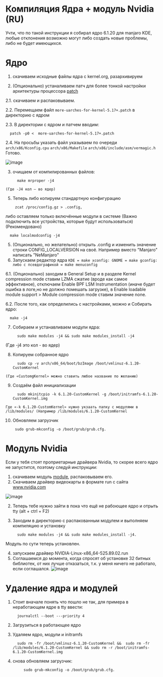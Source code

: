 # Компиляция Ядра + модуль Nvidia (RU)

Учти, что по такой инструкции я собирал ядро 6.1.20 для manjaro KDE, 
любые отклонения возможно могут либо создать новые проблемы, либо не будет имеющихся.
# Ядро 

1. скачиваем исходные файлы ядра с kernel.org, разархивируем 

2. (Опционально) устаналиваем патч для более тонкой настройки архитектуры процессора [patch](https://github.com/graysky2/kernel_compiler_patch.git)

2.1. скачиваем и распаковываем. 

2.2. Перемещаем файл ``more-uarches-for-kernel-5.17+.patch`` в директорию с ядром

2.3. В директории с ядром и патчем вводим: 

      patch -p0 <  more-uarches-for-kernel-5.17+.patch

2.4. На просьбы указать файл указываем по очереди ``arch/x86/Kconfig.cpu`` ``arch/x86/Makefile`` ``arch/x86/include/asm/vermagic.h`` 
Готово.

![image](https://user-images.githubusercontent.com/40124505/226691623-73590f95-f6a1-481f-876d-4b6aa8d0df54.png)


3. очищаем от компилированных файлов:

         make mrproper -j4  
         
``(Где -J4 кол — во ядер)``

5. Теперь либо копируем стандартную конфигурацию 

        zcat /proc/config.gz > .config, 
 
 либо оставляем только включённые модули в системе (Важно подключить все устройства, которые будут использоваться) (Рекомендовано)  

      make localmodconfig -j4 

5. (Опционально, но желательно) открыть .config и изменить значение строки CONFIG_LOCALVERSION на своё. Например вместо "Manjaro" написать "NeManjaro"
6. Запускаем редактор ядра ``KDE = make xconfig: GNOME = make gconfig: либо с псевдографикой = make menuconfig``

6.1. (Опционально) заходим в General Setup и в разделе Kernel compression mode ставим LZMA сжатие (вроде как самое эффективное), отключаем Enable BPF LSM Instrumentation (иначе будет ошибка в логе,но не должно помешать загрузке), в Enable loadable module support > Module compression mode ставим значение none.

6.2. После того, как определились с настройками, можно и Собирать ядро:

      make -j4

7. Собираем и устанавливаем модули ядра:
   
         sudo make modules -j4 && sudo make modules_install -j4 
   
(Где -j4 это кол - во ядер)

8. Копируем собранное ядро 

         sudo cp -v arch/x86_64/boot/bzImage /boot/vmlinuz-6.1.20-CustomKernel 

``(Где «CustomgKernel» можно ставить любое название по желанию)``

9. Создаём файл инициализации 

         sudo mkinitcpio -k 6.1.20-CustomKernel -g /boot/initramfs-6.1.20-CustomKernel.img

`Где «-k 6.1.20-CustomKernel» нужно укзаать папку с модулями в /lib/modules/ (Например /lib/modules/6.1.20-CustomKernel`

10. Обновляем загрузчик 

         sudo grub-mkconfig -o /boot/grub/grub.cfg.

# Модуль Nvidia
Если у тебя стоят проприетарные драйвера Nvidia, то скорее всего ядро не запустится, поэтому следуй инструкции:
1. скачиваем модуль [module](https://github.com/NVIDIA/open-gpu-kernel-modules), распаковываем его.
2. Скачиваем драйвер видеокарты в формате run с сайта www.nvidia.com

![image](https://user-images.githubusercontent.com/40124505/226967992-713b23a8-5c52-407e-b562-786f0ad41ace.png)


2. Теперь тебе нужно зайти в пока что ещё не рабоющее ядро и отрыть tty (alt + ctrl + F2)
3. Заходим в директорию с распакованным модулем и выполняем компиляцию и установку

         sudo make modules -j4 && sudo make modules_install -j4. 

Модуль по сути теперь установлен.

4. запускаем драйвер NVIDIA-Linux-x86_64-525.89.02.run
5. Соглашаемся до момента, когда спросят об установке 32 битных библиотек, от них лучше отказаться, т.к. у меня ничего не работало, если соглашался.
![image](https://user-images.githubusercontent.com/40124505/226992768-2c3dbc09-aad6-452a-850d-98eff093db40.png)

# Удаление ядра и модулей

1. Стоит вначале понять что пошло не так, для примера в неработающем ядре в tty ввести:  

         journalctl --boot ---priority 4

2. Загрузиться в работающее ядро
3. Удаляем ядро, модули и initramfs
 
         sudo rm -fr /boot/vmlinuz-6.1.20-CustomKernel &&  sudo rm -fr /lib/modules/6.1.20-CustomKernel && sudo rm -r /boot/initramfs-6.1.20-CustomKernel.img 
        
4. снова обновляем загрузчик:

            sudo grub-mkconfig -o /boot/grub/grub.cfg.






